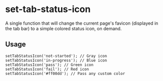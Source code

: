 # set-tab-status-icon

A single function that will change the current page's favicon (displayed in the tab bar) to a simple colored status icon, on demand.

## Usage

```
setTabStatusIcon('not-started'); // Gray icon
setTabStatusIcon('in-progress'); // Blue icon
setTabStatusIcon('pass'); // Green icon
setTabStatusIcon('fail'); // Red icon
setTabStatusIcon('#ff00dd'); // Pass any custom color
```

